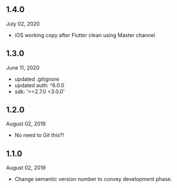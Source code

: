 ## 1.4.0
 July 02, 2020
- iOS working copy after Flutter clean using Master channel

## 1.3.0
 June 11, 2020
- updated .gitignore 
- updated auth: ^6.0.0
- sdk: '>=2.7.0 <3.0.0'

## 1.2.0
 August 02, 2019
- No need to Git this?!

## 1.1.0 
 August 02, 2019
- Change semantic version number to convey development phase.
